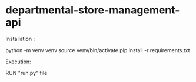 # departmental-store-management-api

Installation :

python -m venv venv
source venv/bin/activate
pip install -r requirements.txt

Execution:

RUN "run.py" file